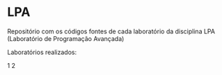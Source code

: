 # LPA
Repositório com os códigos fontes de cada laboratório da disciplina LPA (Laboratório de Programação Avançada)

Laboratórios realizados:

1
2

